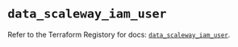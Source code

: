 # `data_scaleway_iam_user`

Refer to the Terraform Registory for docs: [`data_scaleway_iam_user`](https://www.terraform.io/docs/providers/scaleway/d/iam_user).
